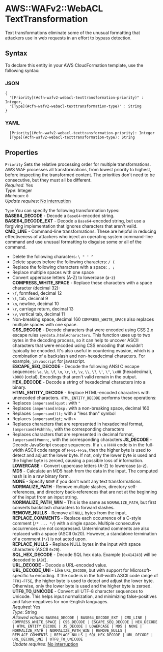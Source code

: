 # AWS::WAFv2::WebACL TextTransformation<a name="aws-properties-wafv2-webacl-texttransformation"></a>

Text transformations eliminate some of the unusual formatting that attackers use in web requests in an effort to bypass detection\. 

## Syntax<a name="aws-properties-wafv2-webacl-texttransformation-syntax"></a>

To declare this entity in your AWS CloudFormation template, use the following syntax:

### JSON<a name="aws-properties-wafv2-webacl-texttransformation-syntax.json"></a>

```
{
  "[Priority](#cfn-wafv2-webacl-texttransformation-priority)" : Integer,
  "[Type](#cfn-wafv2-webacl-texttransformation-type)" : String
}
```

### YAML<a name="aws-properties-wafv2-webacl-texttransformation-syntax.yaml"></a>

```
  [Priority](#cfn-wafv2-webacl-texttransformation-priority): Integer
  [Type](#cfn-wafv2-webacl-texttransformation-type): String
```

## Properties<a name="aws-properties-wafv2-webacl-texttransformation-properties"></a>

`Priority`  <a name="cfn-wafv2-webacl-texttransformation-priority"></a>
Sets the relative processing order for multiple transformations\. AWS WAF processes all transformations, from lowest priority to highest, before inspecting the transformed content\. The priorities don't need to be consecutive, but they must all be different\.   
*Required*: Yes  
*Type*: Integer  
*Minimum*: `0`  
*Update requires*: [No interruption](https://docs.aws.amazon.com/AWSCloudFormation/latest/UserGuide/using-cfn-updating-stacks-update-behaviors.html#update-no-interrupt)

`Type`  <a name="cfn-wafv2-webacl-texttransformation-type"></a>
You can specify the following transformation types:  
 **BASE64\_DECODE** \- Decode a `Base64`\-encoded string\.  
 **BASE64\_DECODE\_EXT** \- Decode a `Base64`\-encoded string, but use a forgiving implementation that ignores characters that aren't valid\.  
 **CMD\_LINE** \- Command\-line transformations\. These are helpful in reducing effectiveness of attackers who inject an operating system command\-line command and use unusual formatting to disguise some or all of the command\.   
+ Delete the following characters: `\ " ' ^` 
+ Delete spaces before the following characters: `/ (` 
+ Replace the following characters with a space: `, ;` 
+ Replace multiple spaces with one space
+ Convert uppercase letters \(A\-Z\) to lowercase \(a\-z\)
 **COMPRESS\_WHITE\_SPACE** \- Replace these characters with a space character \(decimal 32\):   
+  `\f`, formfeed, decimal 12
+  `\t`, tab, decimal 9
+  `\n`, newline, decimal 10
+  `\r`, carriage return, decimal 13
+  `\v`, vertical tab, decimal 11
+ Non\-breaking space, decimal 160
 `COMPRESS_WHITE_SPACE` also replaces multiple spaces with one space\.  
 **CSS\_DECODE** \- Decode characters that were encoded using CSS 2\.x escape rules `syndata.html#characters`\. This function uses up to two bytes in the decoding process, so it can help to uncover ASCII characters that were encoded using CSS encoding that wouldn’t typically be encoded\. It's also useful in countering evasion, which is a combination of a backslash and non\-hexadecimal characters\. For example, `ja\vascript` for javascript\.   
 **ESCAPE\_SEQ\_DECODE** \- Decode the following ANSI C escape sequences: `\a`, `\b`, `\f`, `\n`, `\r`, `\t`, `\v`, `\\`, `\?`, `\'`, `\"`, `\xHH` \(hexadecimal\), `\0OOO` \(octal\)\. Encodings that aren't valid remain in the output\.   
 **HEX\_DECODE** \- Decode a string of hexadecimal characters into a binary\.  
 **HTML\_ENTITY\_DECODE** \- Replace HTML\-encoded characters with unencoded characters\. `HTML_ENTITY_DECODE` performs these operations:   
+ Replaces `(ampersand)quot;` with `"` 
+ Replaces `(ampersand)nbsp;` with a non\-breaking space, decimal 160
+ Replaces `(ampersand)lt;` with a "less than" symbol
+ Replaces `(ampersand)gt;` with `>` 
+ Replaces characters that are represented in hexadecimal format, `(ampersand)#xhhhh;`, with the corresponding characters
+ Replaces characters that are represented in decimal format, `(ampersand)#nnnn;`, with the corresponding characters
 **JS\_DECODE** \- Decode JavaScript escape sequences\. If a `\` `u` `HHHH` code is in the full\-width ASCII code range of `FF01-FF5E`, then the higher byte is used to detect and adjust the lower byte\. If not, only the lower byte is used and the higher byte is zeroed, causing a possible loss of information\.   
 **LOWERCASE** \- Convert uppercase letters \(A\-Z\) to lowercase \(a\-z\)\.   
 **MD5** \- Calculate an MD5 hash from the data in the input\. The computed hash is in a raw binary form\.   
 **NONE** \- Specify `NONE` if you don't want any text transformations\.   
 **NORMALIZE\_PATH** \- Remove multiple slashes, directory self\-references, and directory back\-references that are not at the beginning of the input from an input string\.   
 **NORMALIZE\_PATH\_WIN** \- This is the same as `NORMALIZE_PATH`, but first converts backslash characters to forward slashes\.   
 **REMOVE\_NULLS** \- Remove all `NULL` bytes from the input\.   
 **REPLACE\_COMMENTS** \- Replace each occurrence of a C\-style comment \(`/* ... */`\) with a single space\. Multiple consecutive occurrences are not compressed\. Unterminated comments are also replaced with a space \(ASCII 0x20\)\. However, a standalone termination of a comment \(`*/`\) is not acted upon\.   
 **REPLACE\_NULLS** \- Replace NULL bytes in the input with space characters \(ASCII `0x20`\)\.   
 **SQL\_HEX\_DECODE** \- Decode SQL hex data\. Example \(`0x414243`\) will be decoded to \(`ABC`\)\.  
 **URL\_DECODE** \- Decode a URL\-encoded value\.   
 **URL\_DECODE\_UNI** \- Like `URL_DECODE`, but with support for Microsoft\-specific `%u` encoding\. If the code is in the full\-width ASCII code range of `FF01-FF5E`, the higher byte is used to detect and adjust the lower byte\. Otherwise, only the lower byte is used and the higher byte is zeroed\.   
 **UTF8\_TO\_UNICODE** \- Convert all UTF\-8 character sequences to Unicode\. This helps input normalization, and minimizing false\-positives and false\-negatives for non\-English languages\.  
*Required*: Yes  
*Type*: String  
*Allowed values*: `BASE64_DECODE | BASE64_DECODE_EXT | CMD_LINE | COMPRESS_WHITE_SPACE | CSS_DECODE | ESCAPE_SEQ_DECODE | HEX_DECODE | HTML_ENTITY_DECODE | JS_DECODE | LOWERCASE | MD5 | NONE | NORMALIZE_PATH | NORMALIZE_PATH_WIN | REMOVE_NULLS | REPLACE_COMMENTS | REPLACE_NULLS | SQL_HEX_DECODE | URL_DECODE | URL_DECODE_UNI | UTF8_TO_UNICODE`  
*Update requires*: [No interruption](https://docs.aws.amazon.com/AWSCloudFormation/latest/UserGuide/using-cfn-updating-stacks-update-behaviors.html#update-no-interrupt)